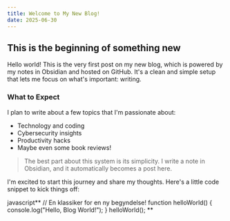 ```yaml
---
title: Welcome to My New Blog!
date: 2025-06-30
---
```


## This is the beginning of something new

Hello world! This is the very first post on my new blog, which is powered by my notes in Obsidian and hosted on GitHub. It's a clean and simple setup that lets me focus on what's important: writing.

### What to Expect

I plan to write about a few topics that I'm passionate about:

* Technology and coding
* Cybersecurity insights
* Productivity hacks
* Maybe even some book reviews!

> The best part about this system is its simplicity. I write a note in Obsidian, and it automatically becomes a post here.

I'm excited to start this journey and share my thoughts. Here's a little code snippet to kick things off:

javascript** // En klassiker for en ny begyndelse! function helloWorld() { console.log("Hello, Blog World!"); } helloWorld(); **

